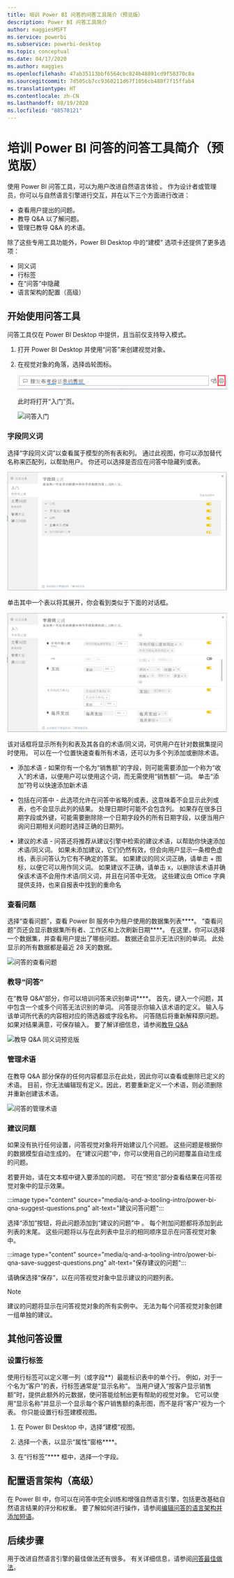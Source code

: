```yaml
---
title: 培训 Power BI 问答的问答工具简介（预览版）
description: Power BI 问答工具简介
author: maggiesMSFT
ms.service: powerbi
ms.subservice: powerbi-desktop
ms.topic: conceptual
ms.date: 04/17/2020
ms.author: maggies
ms.openlocfilehash: 47ab35113bbf6564cbc824b48891cd9f58370c8a
ms.sourcegitcommit: 7d505cb7cc9360211d67f1056cb488f7f15ffab4
ms.translationtype: HT
ms.contentlocale: zh-CN
ms.lasthandoff: 08/19/2020
ms.locfileid: "88578121"
---
```

# <a name="intro-to-qa-tooling-to-train-power-bi-qa-preview"></a>培训 Power BI 问答的问答工具简介（预览版）

使用 Power BI 问答工具，可以为用户改进自然语言体验  。 作为设计者或管理员，你可以与自然语言引擎进行交互，并在以下三个方面进行改进： 

- 查看用户提出的问题。
- 教导 Q&A 以了解问题。
- 管理已教导 Q&A 的术语。

除了这些专用工具功能外，Power BI Desktop 中的“建模”  选项卡还提供了更多选项：  

- 同义词
- 行标签
- 在“问答”中隐藏
- 语言架构的配置（高级）

## <a name="get-started-with-qa-tooling"></a>开始使用问答工具

问答工具仅在 Power BI Desktop 中提供，且当前仅支持导入模式。

1. 打开 Power BI Desktop 并使用“问答”来创建视觉对象。 
2. 在视觉对象的角落，选择齿轮图标。 

    ![问答视觉对象齿轮](media/q-and-a-tooling-intro/qna-visual-gear.png)

    此时将打开“入门”页。  

    ![问答入门](media/q-and-a-tooling-intro/qna-tooling-dialog.png)

### <a name="field-synonyms"></a>字段同义词

选择“字段同义词”以查看属于模型的所有表和列。 通过此视图，你可以添加替代名称来匹配列，以帮助用户。 你还可以选择是否应在问答中隐藏列或表。

![问答字段同义词主页](media/q-and-a-tooling-intro/qna-tooling-field-synonyms-home.png)

单击其中一个表以将其展开，你会看到类似于下面的对话框。

![展开的问答字段同义词](media/q-and-a-tooling-intro/qna-tooling-field-synonyms-expanded.png)

该对话框将显示所有列和表及其各自的术语/同义词，可供用户在针对数据集提问时使用。 可以在一个位置快速查看所有术语，还可以为多个列添加或删除术语。 

- 添加术语 - 如果你有一个名为“销售额”的字段，则可能需要添加一个称为“收入”的术语，以便用户可以使用这个词，而无需使用“销售额”一词。 单击“添加”符号以快速添加新术语

- 包括在问答中 - 此选项允许在问答中省略列或表，这意味着不会显示此列或表，也不会显示此列的结果。 处理日期时可能不会包含列。 如果存在很多日期字段或外键，可能需要删除除一个日期字段外的所有日期字段，以便当用户询问日期相关问题时选择正确的日期列。

- 建议的术语 - 问答还将推荐从建议引擎中检索的建议术语，以帮助你快速添加术语/同义词。 如果未添加建议，它们仍然有效，但会向用户显示一条橙色虚线，表示问答认为它有不确定的答案。 如果建议的同义词正确，请单击 + 图标，以便它可以用作同义词。 如果建议不正确，请单击 x，以删除该术语并确保该术语不会用作术语/同义词，并且在问答中无效。 这些建议由 Office 字典提供支持，也来自报表中找到的重命名

### <a name="review-questions"></a>查看问题

选择“查看问题”，查看 Power BI 服务中为租户使用的数据集列表****。 “查看问题”页还会显示数据集所有者、工作区和上次刷新日期****。 在这里，你可以选择一个数据集，并查看用户提出了哪些问题。 数据还会显示无法识别的单词。 此处显示的所有数据都是最近 28 天的数据。

![问答的查看问题](media/q-and-a-tooling-intro/qna-tooling-review-questions.png)

### <a name="teach-qa"></a>教导“问答”

在“教导 Q&A”部分，你可以培训问答来识别单词****。 首先，键入一个问题，其中包含一个或多个问答无法识别的单词。 问答提示你输入该术语的定义。 输入与该单词所代表的内容相对应的筛选器或字段名称。 问答随后将重新解释原问题。 如果对结果满意，可保存输入。 要了解详细信息，请参阅[教导 Q&A](q-and-a-tooling-teach-q-and-a.md)

![教导 Q&A 同义词预览版](media/q-and-a-tooling-intro/qna-tooling-teach-fixpreview.png)

### <a name="manage-terms"></a>管理术语

在教导 Q&A 部分保存的任何内容都显示在此处，因此你可以查看或删除已定义的术语。 目前，你无法编辑现有定义。因此，若要重新定义一个术语，则必须删除并重新创建该术语。

![问答的管理术语](media/q-and-a-tooling-intro/qna-manage-terms.png)

### <a name="suggest-questions"></a>建议问题

如果没有执行任何设置，问答视觉对象将开始建议几个问题。 这些问题是根据你的数据模型自动生成的。 在“建议问题”中，你可以使用自己的问题覆盖自动生成的问题。

若要开始，请在文本框中键入要添加的问题。 可在“预览”部分查看结果在问答视觉对象中的显示效果。 

:::image type="content" source="media/q-and-a-tooling-intro/power-bi-qna-suggest-questions.png" alt-text="建议问答问题":::
 
选择“添加”按钮，将此问题添加到“建议的问题”中 。 每个附加问题都将添加到此列表的末尾。 这些问题将以与在此列表中显示的相同顺序显示在问答视觉对象中。 

:::image type="content" source="media/q-and-a-tooling-intro/power-bi-qna-save-suggest-questions.png" alt-text="保存建议的问题":::
 
请确保选择“保存”，以在问答视觉对象中显示建议的问题列表。 

> [!NOTE]
> 建议的问题将显示在问答视觉对象的所有实例中。 无法为每个问答视觉对象创建一组单独的建议。
> 
> 

## <a name="other-qa-settings"></a>其他问答设置

### <a name="set-a-row-label"></a>设置行标签

使用行标签可以定义哪一列（或字段**）最能标识表中的单个行。 例如，对于一个名为“客户”的表，行标签通常是“显示名称”。 当用户键入“按客户显示销售额”时，提供此额外的元数据，使问答能绘制出更有帮助的视觉对象。 它可以使用“显示名称”并显示一个显示每个客户销售额的条形图，而不是将“客户”视为一个表。 你只能设置行标签建模视图。 

1. 在 Power BI Desktop 中，选择“建模”视图。

2. 选择一个表，以显示“属性”窗格****。

3. 在“行标签”**** 框中，选择一个字段。

## <a name="configure-the-linguistic-schema-advanced"></a>配置语言架构（高级）

在 Power BI 中，你可以在问答中完全训练和增强自然语言引擎，包括更改基础自然语言结果的评分和权重。 要了解如何进行操作，请参阅[编辑问答的语言架构并添加短语](q-and-a-tooling-advanced.md)。

## <a name="next-steps"></a>后续步骤

用于改进自然语言引擎的最佳做法还有很多。 有关详细信息，请参阅[问答最佳做法](q-and-a-best-practices.md)。

